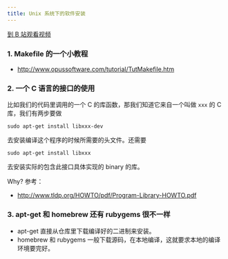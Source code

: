 ```yaml
---
title: Unix 系统下的软件安装
---
```


[到 B 站观看视频](https://www.bilibili.com/video/av96724430)

### 1. Makefile 的一个小教程
- <http://www.opussoftware.com/tutorial/TutMakefile.htm> 

### 2. 一个 C 语言的接口的使用

比如我们的代码里调用的一个 C 的库函数，那我们知道它来自一个叫做 `xxx` 的 C 库，我们有两步要做

    sudo apt-get install libxxx-dev
    
去安装编译这个程序的时候所需要的头文件。还需要

    sudo apt-get install libxxx
    
去安装实际的包含此接口具体实现的 binary 的库。

Why? 参考：

- <http://www.tldp.org/HOWTO/pdf/Program-Library-HOWTO.pdf> 

### 3. apt-get 和 homebrew 还有 rubygems 很不一样

- apt-get 直接从仓库里下载编译好的二进制来安装。
- homebrew 和 rubygems 
一般下载源码，在本地编译，这就要求本地的编译环境要完好。
